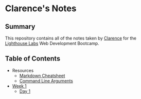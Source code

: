 # Clarence's Notes

## Summary 
This repository contains all of the notes taken by [Clarence](https://github.com/clarchiu) for the [Lighthouse Labs](https://www.lighthouselabs.ca/) Web Development Bootcamp.

## Table of Contents
* Resources
  * [Markdown Cheatsheet](https://github.com/adam-p/markdown-here/wiki/Markdown-Cheatsheet)
  * [Command Line Arguments](https://stackabuse.com/command-line-arguments-in-node-js/)
* [Week 1](/Week_1)
  * [Day 1](/Week_1/Day_1)
